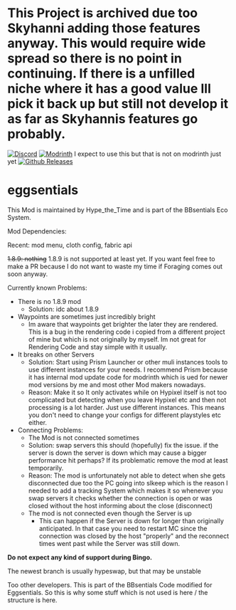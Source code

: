 # This Project is archived due too Skyhanni adding those features anyway. This would require wide spread so there is no point in continuing. If there is a unfilled niche where it has a good value Ill pick it back up but still not develop it as far as Skyhannis features go probably.




[![Discord](https://img.shields.io/discord/1227616718101155912?style=plastic&logo=discord)](https://discord.gg/APj7sw84rm)
[![Modrinth](https://img.shields.io/modrinth/dt/eggsentials?style=plastic&logo=modrinth)](https://modrinth.com/mod/eggsentials) I expect to use this but that is not on modrinth just yet
[![Github Releases](https://img.shields.io/github/downloads/HacktheTime/BBsentials/total?style=plastic&logo=github)](https://github.com/HacktheTime/bbsentials/releases)

# eggsentials

This Mod is maintained by Hype_the_Time and is part of the BBsentials Eco System.

Mod Dependencies:

Recent: mod menu, cloth config, fabric api

~~1.8.9: nothing~~ 1.8.9 is not supported at least yet. If you want feel free to make a PR because I do not want to waste my time if Foraging comes out soon anyway.

Currently known Problems:

- There is no 1.8.9 mod
   - Solution: idc about 1.8.9
- Waypoints are sometimes just incredibly bright
    - Im aware that waypoints get brighter the later they are rendered. This is a bug in the rendering code i copied from a different project of mine but which is not originally by myself. Im not great for Rendering Code and stay simple with it usually.
- It breaks on other Servers
  - Solution: Start using Prism Launcher or other muli instances tools to use different instances for your needs. I recommend Prism because it has internal mod update code for modrinth which is ued for newer mod versions by me and most other Mod makers nowadays.
  -  Reason: Make it so It only activates while on Hypixel itself is not too complicated but detecting when you leave Hypixel etc and then not processing is a lot harder. Just use different instances. This means you don't need to change your configs for different playstyles etc either.
- Connecting Problems:
  - The Mod is not connected sometimes
  - Solution: swap servers this should (hopefully) fix the issue. if the server is down the server is down which may cause a bigger performance hit perhaps? If its problematic remove the mod at least temporarily.
  - Reason: The mod is unfortunately not able to detect when she gets disconnected due too the PC going into slkeep which is the reason I needed to add a tracking System which makes it so whenever you swap servers it checks whether the connection is open or was closed without the host informing about the close (disconnect)
  - The mod is not connected even though the Server is up
    - This can happen if the Server is down for longer than originally anticipated. In that case you need to restart MC since the connection was closed by the host "properly" and the reconnect times went past while the Server was still down. 



**Do not expect any kind of support during Bingo.**

The newest branch is usually hypeswap, but that may be unstable

Too other developers. This is part of the BBsentials Code modified for Eggsentials. So this is why some stuff which is
not used is here / the structure is here.
